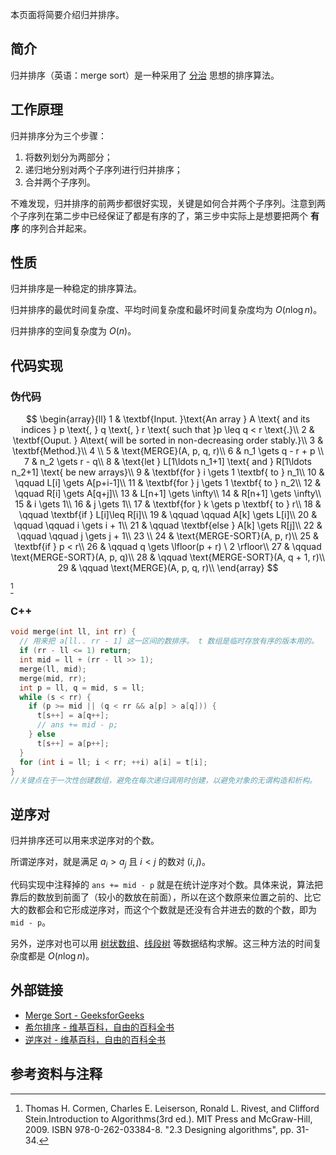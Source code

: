 本页面将简要介绍归并排序。

## 简介

归并排序（英语：merge sort）是一种采用了 [分治](./divide-and-conquer.md) 思想的排序算法。

## 工作原理

归并排序分为三个步骤：

1. 将数列划分为两部分；
2. 递归地分别对两个子序列进行归并排序；
3. 合并两个子序列。

不难发现，归并排序的前两步都很好实现，关键是如何合并两个子序列。注意到两个子序列在第二步中已经保证了都是有序的了，第三步中实际上是想要把两个 **有序** 的序列合并起来。

## 性质

归并排序是一种稳定的排序算法。

归并排序的最优时间复杂度、平均时间复杂度和最坏时间复杂度均为 $O(n\log n)$。

归并排序的空间复杂度为 $O(n)$。

## 代码实现

### 伪代码

$$
\begin{array}{ll}
1 & \textbf{Input. }\text{An array } A \text{ and its indices } p \text{, } q \text{, } r \text{ such that }p \leq q < r \text{.}\\
2 & \textbf{Ouput. } A\text{ will be sorted in non-decreasing order stably.}\\
3 & \textbf{Method.}\\
4 \\
5 & \text{MERGE}(A, p, q, r)\\
6 & n_1 \gets q - r + p \\
7 & n_2 \gets r - q\\
8 & \text{let } L[1\ldots n_1+1] \text{ and } R[1\ldots n_2+1] \text{ be new arrays}\\
9 & \textbf{for } i \gets 1 \textbf{ to } n_1\\
10 & \qquad L[i] \gets A[p+i-1]\\
11 & \textbf{for } j \gets 1 \textbf{ to } n_2\\
12 & \qquad R[i] \gets A[q+j]\\
13 & L[n+1] \gets \infty\\
14 & R[n+1] \gets \infty\\
15 & i \gets 1\\
16 & j \gets 1\\
17 & \textbf{for } k \gets p \textbf{ to } r\\
18 & \qquad \textbf{if } L[i]\leq R[i]\\
19 & \qquad \qquad A[k] \gets L[i]\\
20 & \qquad \qquad i \gets i + 1\\
21 & \qquad \textbf{else } A[k] \gets R[j]\\
22 & \qquad \qquad j \gets j + 1\\
23 \\
24 & \text{MERGE-SORT}(A, p, r)\\
25 & \textbf{if } p < r\\
26 & \qquad q \gets \lfloor(p + r) \ 2 \rfloor\\
27 & \qquad \text{MERGE-SORT}(A, p, q)\\
28 & \qquad \text{MERGE-SORT}(A, q + 1, r)\\
29 & \qquad \text{MERGE}(A, p, q, r)\\
\end{array}
$$

[^ref1]

### C++

```cpp
void merge(int ll, int rr) {
  // 用来把 a[ll.. rr - 1] 这一区间的数排序。 t 数组是临时存放有序的版本用的。
  if (rr - ll <= 1) return;
  int mid = ll + (rr - ll >> 1);
  merge(ll, mid);
  merge(mid, rr);
  int p = ll, q = mid, s = ll;
  while (s < rr) {
    if (p >= mid || (q < rr && a[p] > a[q])) {
      t[s++] = a[q++];
      // ans += mid - p;
    } else
      t[s++] = a[p++];
  }
  for (int i = ll; i < rr; ++i) a[i] = t[i];
}
//关键点在于一次性创建数组，避免在每次递归调用时创建，以避免对象的无谓构造和析构。
```

## 逆序对

归并排序还可以用来求逆序对的个数。

所谓逆序对，就是满足 $a_{i} > a_{j}$ 且 $i < j$ 的数对 $(i, j)$。

代码实现中注释掉的 `ans += mid - p` 就是在统计逆序对个数。具体来说，算法把靠后的数放到前面了（较小的数放在前面），所以在这个数原来位置之前的、比它大的数都会和它形成逆序对，而这个个数就是还没有合并进去的数的个数，即为 `mid - p`。

另外，逆序对也可以用 [树状数组](../ds/fenwick.md)、[线段树](../ds/seg.md) 等数据结构求解。这三种方法的时间复杂度都是 $O(n \log n)$。

## 外部链接

- [Merge Sort - GeeksforGeeks](https://www.geeksforgeeks.org/merge-sort/)
- [希尔排序 - 维基百科，自由的百科全书](https://zh.wikipedia.org/wiki/%E5%BD%92%E5%B9%B6%E6%8E%92%E5%BA%8F)
- [逆序对 - 维基百科，自由的百科全书](https://zh.wikipedia.org/wiki/%E9%80%86%E5%BA%8F%E5%AF%B9)

## 参考资料与注释

[^ref1]: Thomas H. Cormen, Charles E. Leiserson, Ronald L. Rivest, and Clifford Stein.Introduction to Algorithms(3rd ed.). MIT Press and McGraw-Hill, 2009. ISBN 978-0-262-03384-8. "2.3 Designing algorithms", pp. 31-34.
